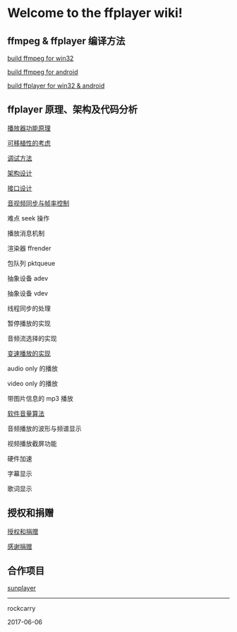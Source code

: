 # Welcome to the ffplayer wiki!


## ffmpeg & ffplayer 编译方法

[build ffmpeg for win32](https://github.com/rockcarry/ffplayer/wiki/build-ffmpeg-for-win32)

[build ffmpeg for android](https://github.com/rockcarry/ffplayer/wiki/build-ffmpeg-for-android)

[build ffplayer for win32 & android](https://github.com/rockcarry/ffplayer/wiki/build-ffplayer)


## ffplayer 原理、架构及代码分析

[播放器功能原理](https://github.com/rockcarry/ffplayer/wiki/播放器功能和原理)

[可移植性的考虑](https://github.com/rockcarry/ffplayer/wiki/可移植性的考虑)

[调试方法](https://github.com/rockcarry/ffplayer/wiki/调试方法)

[架构设计](https://github.com/rockcarry/ffplayer/wiki/架构设计)

[接口设计](https://github.com/rockcarry/ffplayer/wiki/接口设计)

[音视频同步与帧率控制](https://github.com/rockcarry/ffplayer/wiki/音视频同步与帧率控制)

难点 seek 操作

播放消息机制

渲染器 ffrender

包队列 pktqueue

抽象设备 adev

抽象设备 vdev

线程同步的处理

暂停播放的实现

音频流选择的实现

[变速播放的实现](https://github.com/rockcarry/ffplayer/wiki/变速播放的实现)

audio only 的播放

video only 的播放

带图片信息的 mp3 播放

[软件音量算法](https://github.com/rockcarry/ffplayer/wiki/软件音量算法)

音频播放的波形与频谱显示

视频播放截屏功能

硬件加速

字幕显示

歌词显示


## 授权和捐赠
[授权和捐赠](https://github.com/rockcarry/ffplayer/wiki/%E6%8E%88%E6%9D%83%E5%92%8C%E6%8D%90%E8%B5%A0)

[感谢捐赠]( https://github.com/rockcarry/ffplayer/wiki/%E6%84%9F%E8%B0%A2%E6%8D%90%E8%B5%A0)

## 合作项目
[sunplayer](https://github.com/rockcarry/ffplayer/wiki/sunplayer)

----------
rockcarry

2017-06-06
